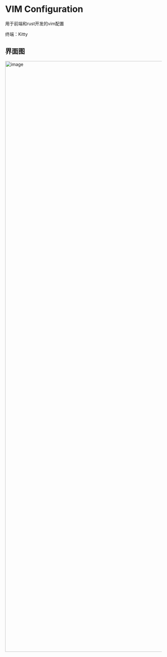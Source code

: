 # VIM Configuration
用于前端和rust开发的vim配置

终端：Kitty
## 界面图

<img width="1899" alt="image" src="https://github.com/luoluobing/dotfiles/assets/62934849/9e4ab7c0-2499-42e0-a266-d22cd41f6fa3">
